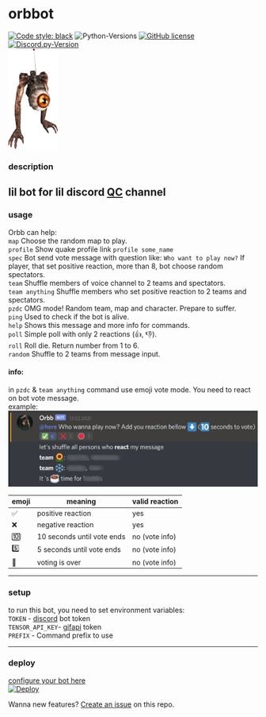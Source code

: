 # orbbot

[![Code style: black](https://img.shields.io/badge/code%20style-black-000000.svg)](https://github.com/psf/black)
![Python-Versions](https://img.shields.io/badge/python-3.8-blue)
[![GitHub license](https://img.shields.io/badge/license-MIT-blue.svg)](https://raw.githubusercontent.com/rvalien/orbbot/master/LICENSE)
[![Discord.py-Version](https://img.shields.io/badge/discord.py-1.6-blue)](https://pypi.org/project/discord.py/)  
<img src="orbb.png" width="100">

### description

lil bot for lil discord [QC](https://quake.bethesda.net/en) channel
---

### usage

Orbb can help:  
`map`     Choose the random map to play.  
`profile` Show quake profile link `profile some_name`  
`spec`    Bot send vote message with question like: `Who want to play now?` If player, that set positive reaction, more
than 8, bot choose random spectators.  
`team`    Shuffle members of voice channel to 2 teams and spectators.  
`team anything`    Shuffle members who set positive reaction to 2 teams and spectators.  
`pzdc`    OMG mode! Random team, map and character. Prepare to suffer.  
`ping` Used to check if the bot is alive.  
`help`    Shows this message and more info for commands.  
`poll` Simple poll with only 2 reactions (👍, 👎).  
`roll` Roll die. Return number from 1 to 6.  
`random` Shuffle to 2 teams from message input.

#### info:
in `pzdc` & `team anything` command use emoji vote mode.
You need to react on bot vote message.  
example:  
![](./vote_exmpl.png)


|emoji| meaning                  |valid reaction|  
|-----|--------------------------|--------------|  
|✅   |positive reaction          |yes           |   
|❌   | negative reaction         |yes           |  
|🔟   | 10 seconds until vote ends|no (vote info)|  
|5️⃣   | 5 seconds until vote ends |no (vote info)|  
|🛑   | voting is over            |no (vote info)|   



---

### setup

to run this bot, you need to set environment variables:  
`TOKEN` - [discord](https://discord.com/developers/docs/intro) bot token  
`TENSOR_API_KEY`- [gifapi](https://tenor.com/gifapi/documentation) token  
`PREFIX` - Command prefix to use

---

### deploy

[configure your bot here](https://discord.com/developers/applications/)  
[![Deploy](https://www.herokucdn.com/deploy/button.png)](https://heroku.com/deploy?template=https://github.com/rvalien/orbbot)

Wanna new features? [Create an issue](https://github.com/rvalien/orbbot/issues) on this repo.